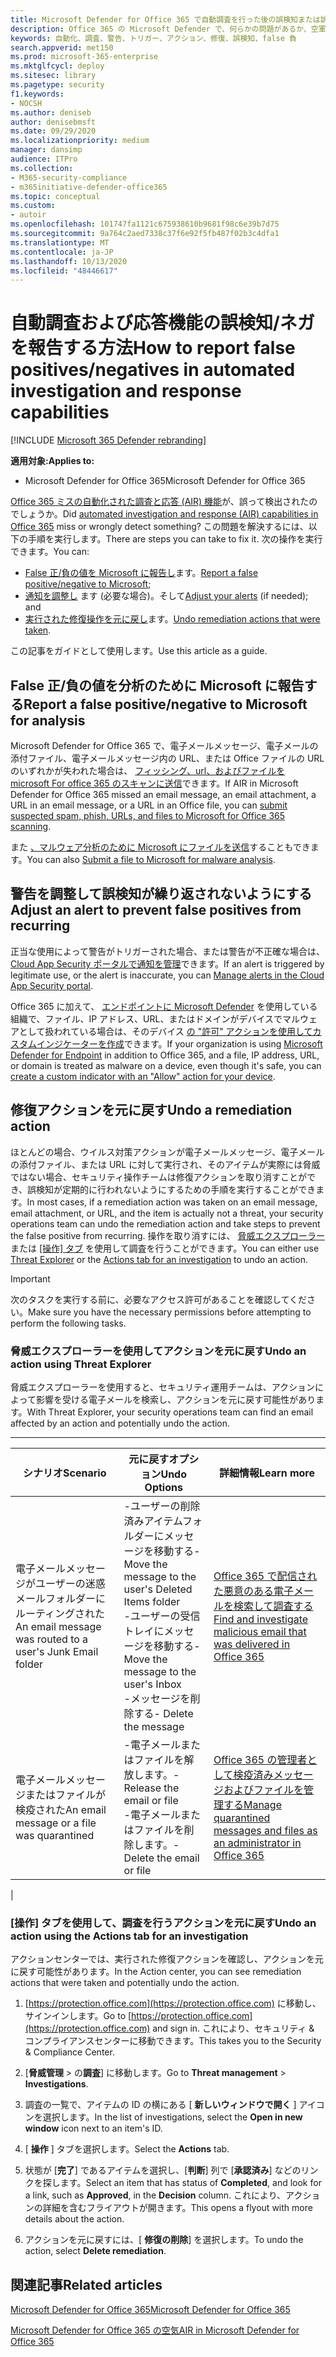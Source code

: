```yaml
---
title: Microsoft Defender for Office 365 で自動調査を行った後の誤検知または誤否定を報告する方法
description: Office 365 の Microsoft Defender で、何らかの問題があるか、空軍によって誤って検出されましたか? 分析のために誤検知または誤検知を Microsoft に送信する方法について説明します。
keywords: 自動化、調査、警告、トリガー、アクション、修復、誤検知、false 負
search.appverid: met150
ms.prod: microsoft-365-enterprise
ms.mktglfcycl: deploy
ms.sitesec: library
ms.pagetype: security
f1.keywords:
- NOCSH
ms.author: deniseb
author: denisebmsft
ms.date: 09/29/2020
ms.localizationpriority: medium
manager: dansimp
audience: ITPro
ms.collection:
- M365-security-compliance
- m365initiative-defender-office365
ms.topic: conceptual
ms.custom:
- autoir
ms.openlocfilehash: 101747fa1121c675938610b9681f98c6e39b7d75
ms.sourcegitcommit: 9a764c2aed7338c37f6e92f5fb487f02b3c4dfa1
ms.translationtype: MT
ms.contentlocale: ja-JP
ms.lasthandoff: 10/13/2020
ms.locfileid: "48446617"
---
```

# <a name="how-to-report-false-positivesnegatives-in-automated-investigation-and-response-capabilities"></a><span data-ttu-id="0b507-105">自動調査および応答機能の誤検知/ネガを報告する方法</span><span class="sxs-lookup"><span data-stu-id="0b507-105">How to report false positives/negatives in automated investigation and response capabilities</span></span>

[!INCLUDE [Microsoft 365 Defender rebranding](../includes/microsoft-defender-for-office.md)]


<span data-ttu-id="0b507-106">**適用対象:**</span><span class="sxs-lookup"><span data-stu-id="0b507-106">**Applies to:**</span></span>
- <span data-ttu-id="0b507-107">Microsoft Defender for Office 365</span><span class="sxs-lookup"><span data-stu-id="0b507-107">Microsoft Defender for Office 365</span></span>

<span data-ttu-id="0b507-108">[Office 365 ミスの自動化された調査と応答 (AIR) 機能](https://docs.microsoft.com/microsoft-365/security/office-365-security/automated-investigation-response-office)が、誤って検出されたのでしょうか。</span><span class="sxs-lookup"><span data-stu-id="0b507-108">Did [automated investigation and response (AIR) capabilities in Office 365](https://docs.microsoft.com/microsoft-365/security/office-365-security/automated-investigation-response-office) miss or wrongly detect something?</span></span> <span data-ttu-id="0b507-109">この問題を解決するには、以下の手順を実行します。</span><span class="sxs-lookup"><span data-stu-id="0b507-109">There are steps you can take to fix it.</span></span> <span data-ttu-id="0b507-110">次の操作を実行できます。</span><span class="sxs-lookup"><span data-stu-id="0b507-110">You can:</span></span>
- <span data-ttu-id="0b507-111">[False 正/負の値を Microsoft に報告し](#report-a-false-positivenegative-to-microsoft-for-analysis)ます。</span><span class="sxs-lookup"><span data-stu-id="0b507-111">[Report a false positive/negative to Microsoft](#report-a-false-positivenegative-to-microsoft-for-analysis);</span></span>
- <span data-ttu-id="0b507-112">[通知を調整し](#adjust-an-alert-to-prevent-false-positives-from-recurring) ます (必要な場合)。そして</span><span class="sxs-lookup"><span data-stu-id="0b507-112">[Adjust your alerts](#adjust-an-alert-to-prevent-false-positives-from-recurring) (if needed); and</span></span> 
- <span data-ttu-id="0b507-113">[実行された修復操作を元に戻し](#undo-a-remediation-action)ます。</span><span class="sxs-lookup"><span data-stu-id="0b507-113">[Undo remediation actions that were taken](#undo-a-remediation-action).</span></span> 

<span data-ttu-id="0b507-114">この記事をガイドとして使用します。</span><span class="sxs-lookup"><span data-stu-id="0b507-114">Use this article as a guide.</span></span> 

## <a name="report-a-false-positivenegative-to-microsoft-for-analysis"></a><span data-ttu-id="0b507-115">False 正/負の値を分析のために Microsoft に報告する</span><span class="sxs-lookup"><span data-stu-id="0b507-115">Report a false positive/negative to Microsoft for analysis</span></span>

<span data-ttu-id="0b507-116">Microsoft Defender for Office 365 で、電子メールメッセージ、電子メールの添付ファイル、電子メールメッセージ内の URL、または Office ファイルの URL のいずれかが失われた場合は、 [フィッシング、url、およびファイルを microsoft For office 365 のスキャンに送信](https://docs.microsoft.com/microsoft-365/security/office-365-security/admin-submission)できます。</span><span class="sxs-lookup"><span data-stu-id="0b507-116">If AIR in Microsoft Defender for Office 365 missed an email message, an email attachment, a URL in an email message, or a URL in an Office file, you can [submit suspected spam, phish, URLs, and files to Microsoft for Office 365 scanning](https://docs.microsoft.com/microsoft-365/security/office-365-security/admin-submission).</span></span>

<span data-ttu-id="0b507-117">また [、マルウェア分析のために Microsoft にファイルを送信](https://www.microsoft.com/wdsi/filesubmission)することもできます。</span><span class="sxs-lookup"><span data-stu-id="0b507-117">You can also [Submit a file to Microsoft for malware analysis](https://www.microsoft.com/wdsi/filesubmission).</span></span>

## <a name="adjust-an-alert-to-prevent-false-positives-from-recurring"></a><span data-ttu-id="0b507-118">警告を調整して誤検知が繰り返されないようにする</span><span class="sxs-lookup"><span data-stu-id="0b507-118">Adjust an alert to prevent false positives from recurring</span></span>

<span data-ttu-id="0b507-119">正当な使用によって警告がトリガーされた場合、または警告が不正確な場合は、 [Cloud App Security ポータルで通知を管理](https://docs.microsoft.com/cloud-app-security/managing-alerts)できます。</span><span class="sxs-lookup"><span data-stu-id="0b507-119">If an alert is triggered by legitimate use, or the alert is inaccurate, you can [Manage alerts in the Cloud App Security portal](https://docs.microsoft.com/cloud-app-security/managing-alerts).</span></span>

<span data-ttu-id="0b507-120">Office 365 に加えて、 [エンドポイントに Microsoft Defender](https://docs.microsoft.com/windows/security/threat-protection) を使用している組織で、ファイル、IP アドレス、URL、またはドメインがデバイスでマルウェアとして扱われている場合は、そのデバイス [の "許可" アクションを使用してカスタムインジケーターを作成](https://docs.microsoft.com/windows/security/threat-protection/microsoft-defender-atp/manage-indicators)できます。</span><span class="sxs-lookup"><span data-stu-id="0b507-120">If your organization is using [Microsoft Defender for Endpoint](https://docs.microsoft.com/windows/security/threat-protection) in addition to Office 365, and a file, IP address, URL, or domain is treated as malware on a device, even though it's safe, you can [create a custom indicator with an "Allow" action for your device](https://docs.microsoft.com/windows/security/threat-protection/microsoft-defender-atp/manage-indicators).</span></span>

## <a name="undo-a-remediation-action"></a><span data-ttu-id="0b507-121">修復アクションを元に戻す</span><span class="sxs-lookup"><span data-stu-id="0b507-121">Undo a remediation action</span></span>

<span data-ttu-id="0b507-122">ほとんどの場合、ウイルス対策アクションが電子メールメッセージ、電子メールの添付ファイル、または URL に対して実行され、そのアイテムが実際には脅威ではない場合、セキュリティ操作チームは修復アクションを取り消すことができ、誤検知が定期的に行われないようにするための手順を実行することができます。</span><span class="sxs-lookup"><span data-stu-id="0b507-122">In most cases, if a remediation action was taken on an email message, email attachment, or URL, and the item is actually not a threat, your security operations team can undo the remediation action and take steps to prevent the false positive from recurring.</span></span> <span data-ttu-id="0b507-123">操作を取り消すには、 [脅威エクスプローラー](#undo-an-action-using-threat-explorer) または [ [操作] タブ](#undo-an-action-using-the-actions-tab-for-an-investigation) を使用して調査を行うことができます。</span><span class="sxs-lookup"><span data-stu-id="0b507-123">You can either use [Threat Explorer](#undo-an-action-using-threat-explorer) or the [Actions tab for an investigation](#undo-an-action-using-the-actions-tab-for-an-investigation) to undo an action.</span></span> 

> [!IMPORTANT]
> <span data-ttu-id="0b507-124">次のタスクを実行する前に、必要なアクセス許可があることを確認してください。</span><span class="sxs-lookup"><span data-stu-id="0b507-124">Make sure you have the necessary permissions before attempting to perform the following tasks.</span></span>

### <a name="undo-an-action-using-threat-explorer"></a><span data-ttu-id="0b507-125">脅威エクスプローラーを使用してアクションを元に戻す</span><span class="sxs-lookup"><span data-stu-id="0b507-125">Undo an action using Threat Explorer</span></span>

<span data-ttu-id="0b507-126">脅威エクスプローラーを使用すると、セキュリティ運用チームは、アクションによって影響を受ける電子メールを検索し、アクションを元に戻す可能性があります。</span><span class="sxs-lookup"><span data-stu-id="0b507-126">With Threat Explorer, your security operations team can find an email affected by an action and potentially undo the action.</span></span>

****

|<span data-ttu-id="0b507-127">シナリオ</span><span class="sxs-lookup"><span data-stu-id="0b507-127">Scenario</span></span>|<span data-ttu-id="0b507-128">元に戻すオプション</span><span class="sxs-lookup"><span data-stu-id="0b507-128">Undo Options</span></span>|<span data-ttu-id="0b507-129">詳細情報</span><span class="sxs-lookup"><span data-stu-id="0b507-129">Learn more</span></span>|
|---|---|---|
|<span data-ttu-id="0b507-130">電子メールメッセージがユーザーの迷惑メールフォルダーにルーティングされた</span><span class="sxs-lookup"><span data-stu-id="0b507-130">An email message was routed to a user's Junk Email folder</span></span>|<span data-ttu-id="0b507-131">-ユーザーの削除済みアイテムフォルダーにメッセージを移動する</span><span class="sxs-lookup"><span data-stu-id="0b507-131">- Move the message to the user's Deleted Items folder</span></span><br/><span data-ttu-id="0b507-132">-ユーザーの受信トレイにメッセージを移動する</span><span class="sxs-lookup"><span data-stu-id="0b507-132">- Move the message to the user's Inbox</span></span> <br/><span data-ttu-id="0b507-133">-メッセージを削除する</span><span class="sxs-lookup"><span data-stu-id="0b507-133">- Delete the message</span></span>|[<span data-ttu-id="0b507-134">Office 365 で配信された悪意のある電子メールを検索して調査する</span><span class="sxs-lookup"><span data-stu-id="0b507-134">Find and investigate malicious email that was delivered in Office 365</span></span>](https://docs.microsoft.com/microsoft-365/security/office-365-security/investigate-malicious-email-that-was-delivered)|
|<span data-ttu-id="0b507-135">電子メールメッセージまたはファイルが検疫された</span><span class="sxs-lookup"><span data-stu-id="0b507-135">An email message or a file was quarantined</span></span>|<span data-ttu-id="0b507-136">-電子メールまたはファイルを解放します。</span><span class="sxs-lookup"><span data-stu-id="0b507-136">- Release the email or file</span></span> <br/><span data-ttu-id="0b507-137">-電子メールまたはファイルを削除します。</span><span class="sxs-lookup"><span data-stu-id="0b507-137">- Delete the email or file</span></span>|[<span data-ttu-id="0b507-138">Office 365 の管理者として検疫済みメッセージおよびファイルを管理する</span><span class="sxs-lookup"><span data-stu-id="0b507-138">Manage quarantined messages and files as an administrator in Office 365</span></span>](https://docs.microsoft.com/microsoft-365/security/office-365-security/manage-quarantined-messages-and-files)|
|

### <a name="undo-an-action-using-the-actions-tab-for-an-investigation"></a><span data-ttu-id="0b507-139">[操作] タブを使用して、調査を行うアクションを元に戻す</span><span class="sxs-lookup"><span data-stu-id="0b507-139">Undo an action using the Actions tab for an investigation</span></span>

<span data-ttu-id="0b507-140">アクションセンターでは、実行された修復アクションを確認し、アクションを元に戻す可能性があります。</span><span class="sxs-lookup"><span data-stu-id="0b507-140">In the Action center, you can see remediation actions that were taken and potentially undo the action.</span></span>

1. <span data-ttu-id="0b507-141">[https://protection.office.com](https://protection.office.com) に移動し、サインインします。</span><span class="sxs-lookup"><span data-stu-id="0b507-141">Go to [https://protection.office.com](https://protection.office.com) and sign in.</span></span> <span data-ttu-id="0b507-142">これにより、セキュリティ & コンプライアンスセンターに移動できます。</span><span class="sxs-lookup"><span data-stu-id="0b507-142">This takes you to the Security & Compliance Center.</span></span>

2. <span data-ttu-id="0b507-143">[**脅威管理**  >  の**調査**] に移動します。</span><span class="sxs-lookup"><span data-stu-id="0b507-143">Go to **Threat management** > **Investigations**.</span></span>

3. <span data-ttu-id="0b507-144">調査の一覧で、アイテムの ID の横にある [ **新しいウィンドウで開く** ] アイコンを選択します。</span><span class="sxs-lookup"><span data-stu-id="0b507-144">In the list of investigations, select the **Open in new window** icon next to an item's ID.</span></span>

4. <span data-ttu-id="0b507-145">[ **操作** ] タブを選択します。</span><span class="sxs-lookup"><span data-stu-id="0b507-145">Select the **Actions** tab.</span></span>

5. <span data-ttu-id="0b507-146">状態が [**完了**] であるアイテムを選択し、[**判断**] 列で [**承認済み**] などのリンクを探します。</span><span class="sxs-lookup"><span data-stu-id="0b507-146">Select an item that has status of **Completed**, and look for a link, such as **Approved**, in the **Decision** column.</span></span> <span data-ttu-id="0b507-147">これにより、アクションの詳細を含むフライアウトが開きます。</span><span class="sxs-lookup"><span data-stu-id="0b507-147">This opens a flyout with more details about the action.</span></span>

6. <span data-ttu-id="0b507-148">アクションを元に戻すには、[ **修復の削除**] を選択します。</span><span class="sxs-lookup"><span data-stu-id="0b507-148">To undo the action, select **Delete remediation**.</span></span>

## <a name="related-articles"></a><span data-ttu-id="0b507-149">関連記事</span><span class="sxs-lookup"><span data-stu-id="0b507-149">Related articles</span></span>

[<span data-ttu-id="0b507-150">Microsoft Defender for Office 365</span><span class="sxs-lookup"><span data-stu-id="0b507-150">Microsoft Defender for Office 365</span></span>](https://docs.microsoft.com/microsoft-365/security/office-365-security/office-365-atp)

[<span data-ttu-id="0b507-151">Microsoft Defender for Office 365 の空気</span><span class="sxs-lookup"><span data-stu-id="0b507-151">AIR in Microsoft Defender for Office 365</span></span>](office-365-air.md)
